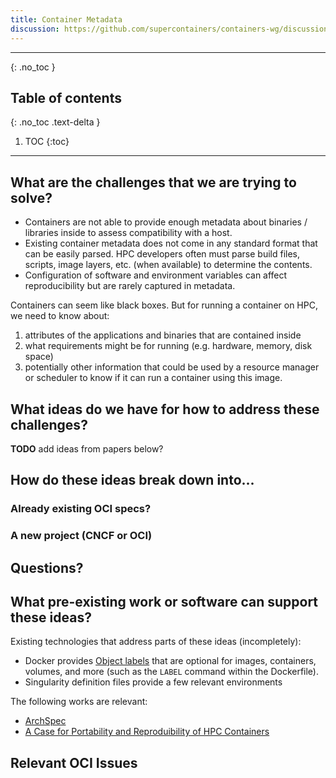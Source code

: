 ```yaml
---
title: Container Metadata
discussion: https://github.com/supercontainers/containers-wg/discussions/6
---
```


---

{: .no_toc }

## Table of contents
{: .no_toc .text-delta }

1. TOC
{:toc}

---

## What are the challenges that we are trying to solve?

 - Containers are not able to provide enough metadata about binaries / libraries inside to assess compatibility with a host.
 - Existing container metadata does not come in any standard format that can be easily parsed.  HPC developers often must parse build files, scripts, image layers, etc. (when available) to determine the contents.
 - Configuration of software and environment variables can affect reproducibility but are rarely captured in metadata. 

Containers can seem like black boxes. But for running a container on HPC, we need to know about:

1. attributes of the applications and binaries that are contained inside
2. what requirements might be for running (e.g. hardware, memory, disk space)
3. potentially other information that could be used by a resource manager or scheduler to know if it can run a container using this image.

## What ideas do we have for how to address these challenges?

**TODO** add ideas from papers below?

## How do these ideas break down into...

### Already existing OCI specs?


### A new project (CNCF or OCI)


## Questions?


## What pre-existing work or software can support these ideas?

Existing technologies that address parts of these ideas (incompletely):
 - Docker provides [Object labels](https://docs.docker.com/config/labels-custom-metadata/) that are optional for images, containers, volumes, and more (such as the `LABEL` command within the Dockerfile).
 - Singularity definition files provide a few relevant environments

The following works are relevant:

 - [ArchSpec](https://tgamblin.github.io/pubs/archspec-canopie-hpc-2020.pdf)
 - [A Case for Portability and Reproduibility of HPC Containers](https://www.canopie-hpc.org/wp-content/uploads/2019/12/ajy-sc19_canopie-PRCHPC.pdf)

## Relevant OCI Issues

